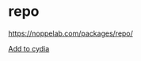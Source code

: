 # repo

https://noppelab.com/packages/repo/

[Add to cydia](cydia://url/https://cydia.saurik.com/api/share#?source=https://noppelab.com/packages/repo/)

